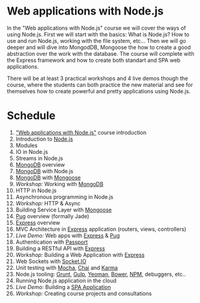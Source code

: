 # Web applications with Node.js

In the "Web applications with Node.js" course we will cover the ways of using Node.js. First we will start with the basics: What is Node.js? How to use and run Node.js, working with the file system, etc... Then we will go deeper and will dive into MongodDB, Mongoose the how to create a good abstraction over the work with the database. The course will complete with the Express framework and how to create both standart and SPA web applications.

There will be at least 3 practical workshops and 4 live demos though the course, where the students can both practice the new material and see for themselves how to create powerful and pretty applications using Node.js.

<!--
Курсът "Уеб приложения с Node.js" обхваща начините за използване Node.js. Първо ще започнем с основите: Какво е Node.js? Как да се използва Node.js?, работа с файловата система, и др. След това ще задълбочим и ще се потопим в работата с данни: MongodDB, Mongoose, след което ще видим как да създадеме добра абстракция над работата с данни. Курсът ще завърши с фреймуърка Express и ще създаваме уеб приложения.

По време на курса ще има най-малко 3 практически уъркшопа и 4 демонстрации на живо, по време на които студентите ще могат да практикуват новия материал и да видят как да създават мощни и красиви приложения, използвайки Node.js.

-->

# Schedule

1.  ["Web applications with Node.js"](http://telerikacademy.com/Courses/Courses/Details/400) course introduction
1.  Introduction to [Node.js](http://nodejs.org)
1.  Modules
1.  IO in Node.js
1.  Streams in Node.js
1.  [MongoDB](https://www.mongodb.com/) overview
1.  [MongoDB](https://www.mongodb.com/) with Node.js
1.  [MongoDB](https://www.mongodb.com/) with [Mongoose](http://mongoosejs.com/)
1.  _Workshop:_ Working with [MongoDB](https://www.mongodb.com/)
1.  HTTP in Node.js
1.  Asynchronous programming in Node.js
1.  _Workshop:_ HTTP & Async
1.  Building Service Layer with [Mongoose](http://mongoosejs.com/)
1.  [Pug](https://github.com/pugjs/pug) overview (formally Jade)
1.  [Express](http://expressjs.com/) overview
1.  MVC Architecture in [Express](http://expressjs.com/) application (routers, views, controllers)
1.  _Live Demo:_ Web apps with [Express](http://expressjs.com) & [Pug](https://github.com/pugjs/pug)
1.  Authentication with [Passport](http://passportjs.org/)
1.  Building a RESTful API with [Express](http://expressjs.com)
1.  _Workshop:_ Building a Web Application with [Express](http://expressjs.com)
1.  Web Sockets with [Socket.IO](http://socket.io/)
1.  Unit testing with [Mocha](https://mochajs.org/), [Chai](http://chaijs.com/) and [Karma](https://karma-runner.github.io/1.0/index.html)
1.  Node.js tooling: [Grunt](http://gruntjs.com/), [Gulp](http://gulpjs.com/), [Yeoman](http://yeoman.io/), [Bower](https://bower.io/), [NPM](https://www.npmjs.com/), debuggers, etc..
1.  Running Node.js application in the cloud
1.  _Live Demo:_ Building a [SPA Application](https://en.wikipedia.org/wiki/Single-page_application)
1.  _Workshop:_ Creating course projects and consultations

<!--
1.  Въведение в курса "Уеб приложения с Node.js"
1.  Въведение в Node.js
1.  Модули в Node.js

1.  IO в Node.js
1.  Потоци (streams)
1.  Въведение в MongoDB

1.  MongoDB с Node.js
1.  MongoDB с Mongoose
1.  _Workshop:_ Работна с MongoDB

1.  HTTP в Node.js
1.  Асинхронни операции в Node.js
1.  Създаване на Service Layer с Mongoose

1.  Въведение в Pug
1.  Въведение в Express
1.  MVC архитектура на приложение с Express (routers, views, controllers)

1.  _Live Demo: _ уеб приложения с ExpressJS & Pug
1.  Автентикация с Passport
1.  Изграждане на RESTful API с Express

1. _Workshop:_ Изграждане на уеб приложения с Express
1.  Web sockets с Socket.IO
1.  Unit testing с Mocha, Chai и Karma

1. Инструменти за работа с Node.js: Grunt, Gulp, Yeoman, Bower, NPM, дебъгери и т.н ..
1. Node.js в облака
1. _Live Demo:_ Изграждане на SPA Application

1. _Workshop:_ Работа по курсовите проекти и консултации


-->

